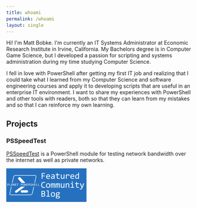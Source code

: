 ```yaml
---
title: whoami
permalink: /whoami
layout: single
---
```


Hi! I'm Matt Bobke. I'm currently an IT Systems Administrator at Economic Research Institute in Irvine, California. My Bachelors degree is in Computer Game Science, but I developed a passion for scripting and systems administration during my time studying Computer Science.

I fell in love with PowerShell after getting my first IT job and realizing that I could take what I learned from my Computer Science and software engineering courses and apply it to developing scripts that are useful in an enterprise IT environment. I want to share my experiences with PowerShell and other tools with readers, both so that they can learn from my mistakes and so that I can reinforce my own learning.

## Projects

### PSSpeedTest

[PSSpeedTest](https://github.com/mcbobke/PSSpeedTest) is a PowerShell module for testing network bandwidth over the internet as well as private networks.

<a href='https://planetpowershell.com'><img src='/images/planetpowershell-featured-badge.png' /></a>
